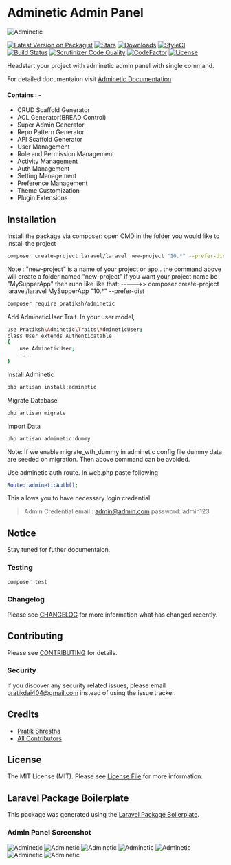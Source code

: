 # Adminetic Admin Panel

![Adminetic](https://github.com/pratiksh404/adminetic/blob/main/payload/static/documentation/banner.png)

[![Latest Version on Packagist](https://img.shields.io/packagist/v/pratiksh/adminetic.svg?style=flat-square)](https://packagist.org/packages/pratiksh/adminetic)
[![Stars](https://img.shields.io/github/stars/pratiksh404/adminetic)](https://github.com/pratiksh404/adminetic/stargazers) [![Downloads](https://img.shields.io/packagist/dt/pratiksh/adminetic.svg?style=flat-square)](https://packagist.org/packages/pratiksh/adminetic) [![StyleCI](https://github.styleci.io/repos/372560942/shield?branch=main)](https://github.styleci.io/repos/372560942?branch=main) [![Build Status](https://scrutinizer-ci.com/g/pratiksh404/adminetic/badges/build.png?b=main)](https://scrutinizer-ci.com/g/pratiksh404/adminetic/build-status/main) [![Scrutinizer Code Quality](https://scrutinizer-ci.com/g/pratiksh404/adminetic/badges/quality-score.png?b=main)](https://scrutinizer-ci.com/g/pratiksh404/adminetic/?branch=main) [![CodeFactor](https://www.codefactor.io/repository/github/pratiksh404/adminetic/badge)](https://www.codefactor.io/repository/github/pratiksh404/adminetic) [![License](https://img.shields.io/github/license/pratiksh404/adminetic)](//packagist.org/packages/pratiksh/adminetic)

Headstart your project with adminetic admin panel with single command.

For detailed documentaion visit [Adminetic Documentation](https://pratikdai404.gitbook.io/adminetic/)

#### Contains : -

- CRUD Scaffold Generator
- ACL Generator(BREAD Control)
- Super Admin Generator
- Repo Pattern Generator
- API Scaffold Generator
- User Management
- Role and Permission Management
- Activity Management
- Auth Management
- Setting Management
- Preference Management
- Theme Customization
- Plugin Extensions


## Installation

Install the package via composer:
open CMD in the folder you would like to install the project

```bash
composer create-project laravel/laravel new-project "10.*" --prefer-dist
```
Note : "new-project" is a name of your project  or app.. the command above will create a folder named "new-project" if you want your project name be "MySupperApp" then runn like like that:
----->> composer create-project laravel/laravel MySupperApp "10.*" --prefer-dist
 
```bash
composer require pratiksh/adminetic
```

Add AdmineticUser Trait.
In your user model,

```sh
use Pratiksh\Adminetic\Traits\AdmineticUser;
class User extends Authenticatable
{
    use AdmineticUser;
    ....
}
```

Install Adminetic

```sh
php artisan install:adminetic
```

Migrate Database

```sh
php artisan migrate
```

Import Data

```sh
php artisan adminetic:dummy
```

Note: If we enable migrate_wth_dummy in adminetic config file dummy data are seeded on migration. Then above command can be avoided.

Use adminetic auth route.
In web.php paste following

```sh
Route::admineticAuth();
```

This allows you to have necessary login credential

> Admin Credential
> email : admin@admin.com
> password: admin123

## Notice

Stay tuned for futher documentaion.

### Testing

```bash
composer test
```

### Changelog

Please see [CHANGELOG](CHANGELOG.md) for more information what has changed recently.

## Contributing

Please see [CONTRIBUTING](CONTRIBUTING.md) for details.

### Security

If you discover any security related issues, please email pratikdai404@gmail.com instead of using the issue tracker.

## Credits

- [Pratik Shrestha](https://github.com/pratiksh)
- [All Contributors](../../contributors)

## License

The MIT License (MIT). Please see [License File](LICENSE.md) for more information.

## Laravel Package Boilerplate

This package was generated using the [Laravel Package Boilerplate](https://laravelpackageboilerplate.com).

### Admin Panel Screenshot

![Adminetic](https://github.com/pratiksh404/adminetic/blob/main/payload/static/documentation/webcapture.jpeg)
![Adminetic](https://github.com/pratiksh404/adminetic/blob/main/payload/static/documentation/dashboard.jpg)
![Adminetic](https://github.com/pratiksh404/adminetic/blob/main/payload/static/documentation/profile.jpg)
![Adminetic](https://github.com/pratiksh404/adminetic/blob/main/payload/static/documentation/bread.jpg)
![Adminetic](https://github.com/pratiksh404/adminetic/blob/main/payload/static/documentation/role.jpg)
![Adminetic](https://github.com/pratiksh404/adminetic/blob/main/payload/static/documentation/activity.jpg)
![Adminetic](https://github.com/pratiksh404/adminetic/blob/main/payload/static/documentation/login.jpg)
